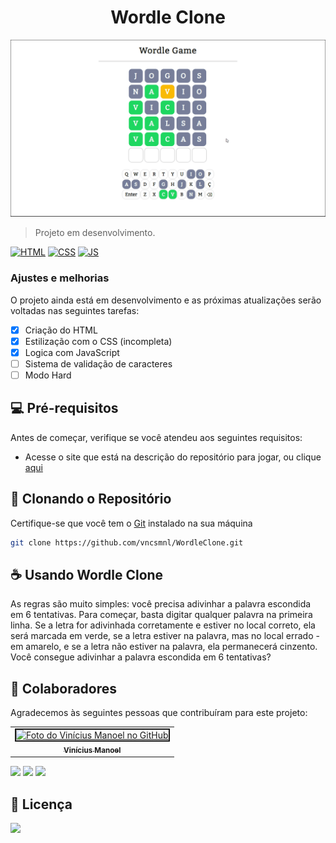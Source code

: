 <h1 align="center">Wordle Clone</h1>

![Imagem](./src/Animation.gif)

> Projeto em desenvolvimento.

[![HTML](https://img.shields.io/badge/HTML5-E34F26?style=for-the-badge&logo=html5&logoColor=white)](https://developer.mozilla.org/en-US/docs/Web/HTML)
[![CSS](https://img.shields.io/badge/CSS3-1572B6?style=for-the-badge&logo=css3&logoColor=white)](https://developer.mozilla.org/en-US/docs/Web/CSS)
[![JS](https://img.shields.io/badge/JavaScript-F7DF1E?style=for-the-badge&logo=javascript&logoColor=black)](https://developer.mozilla.org/en-US/docs/Web/JavaScript)

### Ajustes e melhorias

O projeto ainda está em desenvolvimento e as próximas atualizações serão voltadas nas seguintes tarefas:

- [x] Criação do HTML
- [x] Estilização com o CSS (incompleta)
- [x] Logica com JavaScript
- [ ] Sistema de validação de caracteres
- [ ] Modo Hard

## 💻 Pré-requisitos

Antes de começar, verifique se você atendeu aos seguintes requisitos:

* Acesse o site que está na descrição do repositório para jogar, ou clique [aqui]()

## 💾 Clonando o Repositório

Certifique-se que você tem o [Git](https://git-scm.com/) instalado na sua máquina

```bash
git clone https://github.com/vncsmnl/WordleClone.git
```


## ☕ Usando Wordle Clone

As regras são muito simples: você precisa adivinhar a palavra escondida em 6 tentativas. Para começar, basta digitar qualquer palavra na primeira linha. Se a letra for adivinhada corretamente e estiver no local correto, ela será marcada em verde, se a letra estiver na palavra, mas no local errado - em amarelo, e se a letra não estiver na palavra, ela permanecerá cinzento. Você consegue adivinhar a palavra escondida em 6 tentativas?


## 🤝 Colaboradores

Agradecemos às seguintes pessoas que contribuíram para este projeto:

<table>
  <tr>
    <td align="center">
      <a href="https://github.com/vncsmnl">
        <img border="2" src="https://avatars.githubusercontent.com/u/59481808?v=4" width="100px;" alt="Foto do Vinícius Manoel no GitHub"/><br>
        <sub>
          <b>Vinícius Manoel</b>
        </sub>
      </a>
    </td>
  </tr>
</table>

<a href="https://instagram.com/vncsmnl"><img src="https://img.shields.io/badge/Instagram-E4405F?style=for-the-badge&logo=instagram&logoColor=white"></a> <a href="https://twitter.com/vncsmnl"><img src="https://img.shields.io/badge/Twitter-1DA1F2?style=for-the-badge&logo=twitter&logoColor=white"></a>
<a href="https://br.linkedin.com/in/vncsmnl"><img src="https://img.shields.io/badge/LinkedIn-0077B5?style=for-the-badge&logo=linkedin&logoColor=white"></a>


## 📝 Licença

<a href="https://choosealicense.com/licenses/mit"><img src="https://img.shields.io/github/license/vncsmnl/EncurtaLinks"></a>